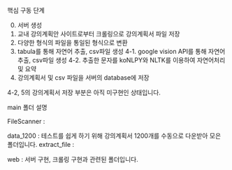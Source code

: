 핵심 구동 단계

0. 서버 생성
1. 교내 강의계획안 사이트로부터 크롤링으로 강의계획서 파일 저장
2. 다양한 형식의 파일을 통일된 형식으로 변환
3. tabula를 통해 자연어 추출, csv파일 생성
4-1. google vision API를 통해 자연어 추출, csv파일 생성
4-2. 추출한 문자를 koNLPY와 NLTK를 이용하여 자연어처리 및 요약
5. 강의계획서 및 csv 파일을 서버의 database에 저장

4-2, 5의 강의계획서 저장 부분은 아직 미구현인 상태입니다.

main 폴더 설명

FileScanner : 

data_1200 : 테스트를 쉽게 하기 위해 강의계획서 1200개를 수동으로 다운받아 모은 폴더입니다.
extract_file :

web : 서버 구현, 크롤링 구현과 관련된 폴더입니다.
